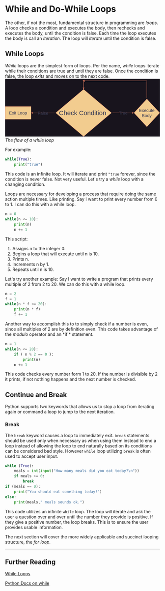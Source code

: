 # While and Do-While Loops

The other, if not the most, fundamental structure in programming are *loops*. A loop checks a condition and executes the body, then rechecks and executes the body, until the condition is false. Each time the loop executes the body is call an *iteration*. The loop will *iterate* until the condition is false.

## While Loops
*While* loops are the simplest form of loops. Per the name, *while* loops iterate while their conditions are true and until they are false. Once the condition is false, the loop *exits* and moves on to the next code.
![while](./imgs/loops.drawio.png)
*The flow of a while loop*

For example:
```Python
while(True):
	print("true")
```
This code is an infinite loop. It will iterate and print `"true` forever, since the condition is never false. Not very useful. Let's try a *while* loop with a changing condition.


Loops are necessary for developing a process that require doing the same action multiple times. Like printing. Say I want to print every number from 0 to 1. I can do this with a while loop.
```Python
n = 0
while(n <= 10):
    print(n)
    n += 1
```
This script:
1. Assigns n to the integer 0.
2. Begins a loop that will execute until n is 10.
3. Prints n.
4. Increments n by 1.
5. Repeats until n is 10.

Let's try another example:
Say I want to write a program that prints every multiple of 2 from 2 to 20. We can do this with a while loop.

```Python
n = 2
f = 1
while(n * f <= 20):
    print(n * f)
    f += 1
```
Another way to accomplish this to to simply check if a number is even, since all multiples of 2 are by definition even. This code takes advantage of the *modulo* operator and an *if * statement.

```Python
n = 1
while(n <= 20):
    if ( n % 2 == 0 ):
        print(n)
    n += 1
```
This code checks every number form 1 to 20. If the number is divisible by 2 it prints, if not nothing happens and the next number is checked.

## Continue and Break

Python supports two keywords that allows us to stop a loop from iterating again or command a loop to jump to the next iteration.

###  Break
The `break` keyword causes a loop to immediately exit. `break` statements should be used only when necessary as when using them instead to end a loop instead of allowing the loop to end naturally based on its conditions can be considered bad style. However `while` loop utilizing `break` is often used to accept user input.

```Python
while (True):
    meals = int(input("How many meals did you eat today?\n"))
    if meals >= 0:
        break
if (meals == 0):
    print("You should eat something today!")
else:
    print(meals," meals sounds ok.")
```
This code utilizes an infinite `while` loop. The loop will iterate and ask the user a question over and over until the number they provide is positive. If they give a positive number, the loop breaks. This is to ensure the user provides usable information.

The next section will cover the more widely applicable and succinct looping structure, the *for loop*.

---

## Further Reading

[While Loops](https://en.wikipedia.org/wiki/While_loop)

[Python Docs on while](https://docs.python.org/3/reference/compound_stmts.html#while)
